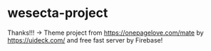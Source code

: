 # wesecta-project
Thanks!!! -> Theme project from https://onepagelove.com/mate by https://uideck.com/ and free fast server by Firebase!
